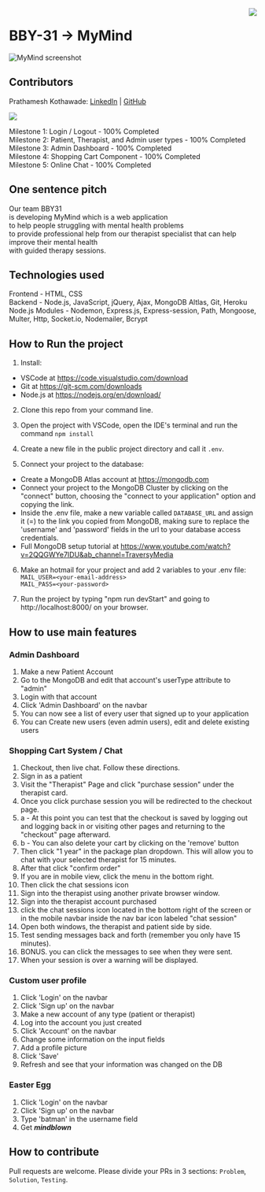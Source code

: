 <img align="right" src="https://visitor-badge.laobi.icu/badge?page_id=salesp07.MyMind">

# BBY-31 -> MyMind
<img src="https://raw.githubusercontent.com/salesp07/salesp07.github.io/master/public/mymind-responsive.png" alt="MyMind screenshot"/>

## Contributors
Prathamesh Kothawade:
[LinkedIn](https://www.linkedin.com/in/prathamesh-kothawade-a9951322b/) |
[GitHub](https://github.com/Prathamesh-28)

<img src="https://contrib.rocks/image?repo=salesp07/MyMind" />

Milestone 1: Login / Logout - 100% Completed\
Milestone 2: Patient, Therapist, and Admin user types - 100% Completed\
Milestone 3: Admin Dashboard - 100% Completed\
Milestone 4: Shopping Cart Component - 100% Completed\
Milestone 5: Online Chat - 100% Completed

## One sentence pitch
Our team BBY31\
is developing MyMind which is a web application\
to help people struggling with mental health problems\
to provide professional help from our therapist specialist that can help improve their mental health\
with guided therapy sessions.

## Technologies used
Frontend - HTML, CSS\
Backend - Node.js, JavaScript, jQuery, Ajax,  MongoDB Altlas,  Git, Heroku 
Node.js Modules - Nodemon, Express.js, Express-session, Path, Mongoose, Multer, Http, Socket.io, Nodemailer, Bcrypt

## How to Run the project

1. Install:
- VSCode at https://code.visualstudio.com/download
- Git at https://git-scm.com/downloads
- Node.js at https://nodejs.org/en/download/

2. Clone this repo from your command line.

3. Open the project with VSCode, open the IDE's terminal and run the command `npm install`

4. Create a new file in the public project directory and call it `.env`. 

5. Connect your project to the database:
- Create a MongoDB Atlas account at https://mongodb.com
- Connect your project to the MongoDB Cluster by clicking on the "connect" button, choosing the "connect to your application" option and copying the link.
- Inside the .env file, make a new variable called `DATABASE_URL` and assign it (=) to the link you copied from MongoDB, making sure to replace the 'username' and 'password' fields in the url to your database access credentials. 
- Full MongoDB setup tutorial at https://www.youtube.com/watch?v=2QQGWYe7IDU&ab_channel=TraversyMedia

6. Make an hotmail for your project and add 2 variables to your .env file:\
`MAIL_USER=<your-email-address>`\
`MAIL_PASS=<your-password>`

7. Run the project by typing "npm run devStart" and going to http://localhost:8000/ on your browser.

## How to use main features

### Admin Dashboard
1. Make a new Patient Account
2. Go to the MongoDB and edit that account's userType attribute to "admin"
3. Login with that account
4. Click 'Admin Dashboard' on the navbar
5. You can now see a list of every user that signed up to your application
6. You can Create new users (even admin users), edit and delete existing users

### Shopping Cart System / Chat
1. Checkout, then live chat. Follow these directions.
2. Sign in as a patient 
3. Visit the "Therapist" Page and click "purchase session" under the therapist card.
4. Once you click purchase session you will be redirected to the checkout page. 
4. a - At this point you can test that the checkout is saved by logging out and logging back in or visiting other pages and returning to the "checkout" page afterward. 
4. b - You can also delete your cart by clicking on the 'remove' button
5. Then click "1 year" in the package plan dropdown. This will allow you to chat with your selected therapist for 15 minutes.
6. After that click "confirm order" 
7. If you are in mobile view, click the menu in the bottom right.
8. Then click the chat sessions icon
9. Sign into the therapist using another private browser window.
10. Sign into the therapist account purchased
11. click the chat sessions icon located in the bottom right of the screen or in the mobile navbar inside the nav bar icon labeled "chat session"
12. Open both windows, the therapist and patient side by side.
13. Test sending messages back and forth (remember you only have 15 minutes).
14. BONUS. you can click the messages to see when they were sent. 
15. When your session is over a warning will be displayed.


### Custom user profile
1. Click 'Login' on the navbar
2. Click 'Sign up' on the navbar
3. Make a new account of any type (patient or therapist)
4. Log into the account you just created
5. Click 'Account' on the navbar
6. Change some information on the input fields
7. Add a profile picture
8. Click 'Save'
9. Refresh and see that your information was changed on the DB


### Easter Egg
1. Click 'Login' on the navbar
2. Click 'Sign up' on the navbar
3. Type 'batman' in the username field
4. Get ***mindblown***

## How to contribute
Pull requests are welcome. Please divide your PRs in 3 sections: `Problem`, `Solution`, `Testing`.

